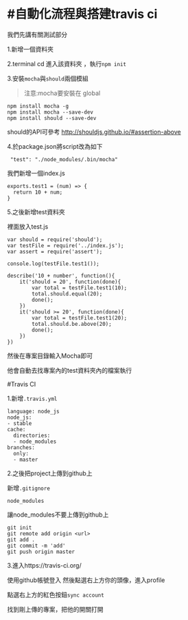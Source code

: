 # #自動化流程與搭建travis ci

我們先講有關測試部分

1.新增一個資料夾

2.terminal cd 進入該資料夾 ，執行`npm init`

3.安裝`mocha`與`should`兩個模組

>注意:mocha要安裝在 global

```
npm install mocha -g             
npm install mocha --save-dev     
npm install should --save-dev
```

should的API可參考
http://shouldjs.github.io/#assertion-above

4.於package.json將script改為如下

```
 "test": "./node_modules/.bin/mocha"
```

我們新增一個index.js

```
exports.test1 = (num) => {
  return 10 + num;
}
```

5.之後新增test資料夾

裡面放入test.js

```
var should = require('should');
var testFile = require('../index.js');
var assert = require('assert');

console.log(testFile.test1());

describe('10 + number', function(){
    it('should = 20', function(done){
        var total = testFile.test1(10);
        total.should.equal(20);  
        done();
    })
    it('should >= 20', function(done){
        var total = testFile.test1(20);
        total.should.be.above(20);  
        done();
    })
})
```

然後在專案目錄輸入Mocha即可

他會自動去找專案內的test資料夾內的檔案執行


#Travis CI

1.新增`.travis.yml`

```
language: node_js
node_js:
- stable
cache:
  directories:
  - node_modules
branches:
  only:
  - master
```

2.之後把project上傳到github上

新增`.gitignore`

```
node_modules
```

讓node_modules不要上傳到github上

```
git init
git remote add origin <url>
git add .
git commit -m 'add'
git push origin master
```

3.進入https://travis-ci.org/

使用github帳號登入
然後點選右上方你的頭像，進入profile

點選右上方的紅色按鈕`sync account`

找到剛上傳的專案，把他的開關打開
